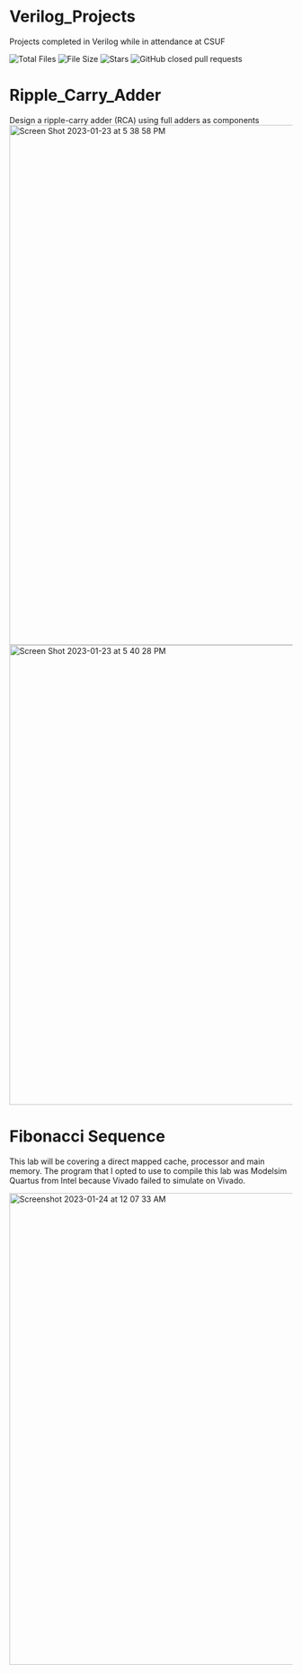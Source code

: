 # Verilog_Projects
Projects completed in Verilog while in attendance at CSUF

![Total Files](https://img.shields.io/github/directory-file-count/jge162/Verilog_Projects?color=4078c0&style=for-the-badge)
![File Size](https://img.shields.io/github/repo-size/jge162/Verilog_Projects?color=4078c0&style=for-the-badge)
![Stars](https://img.shields.io/github/stars/jge162/Verilog_Projects?color=4078c0&style=for-the-badge) 
![GitHub closed pull requests](https://img.shields.io/github/issues-pr-closed/jge162/Verilog_Projects?color=red&label=Closed%20Pull%20requests&logo=GitHub&style=for-the-badge)


# Ripple_Carry_Adder
Design a ripple-carry adder (RCA) using full adders as components
<img width="925" alt="Screen Shot 2023-01-23 at 5 38 58 PM" src="https://user-images.githubusercontent.com/31228460/214195524-a938e347-66f9-4154-a43a-74b8735fcf51.png">
<img width="818" alt="Screen Shot 2023-01-23 at 5 40 28 PM" src="https://user-images.githubusercontent.com/31228460/214195675-6f03a843-8135-4774-917c-61a9c90e1266.png">

# Fibonacci Sequence 

This lab will be covering a direct mapped cache, processor and main memory. The program that I opted to use to compile this lab was Modelsim Quartus from Intel because Vivado failed to simulate on Vivado.  

<img width="839" alt="Screenshot 2023-01-24 at 12 07 33 AM" src="https://user-images.githubusercontent.com/31228460/214241289-0b975eaa-04fd-4320-86b1-a67e74451250.png">

